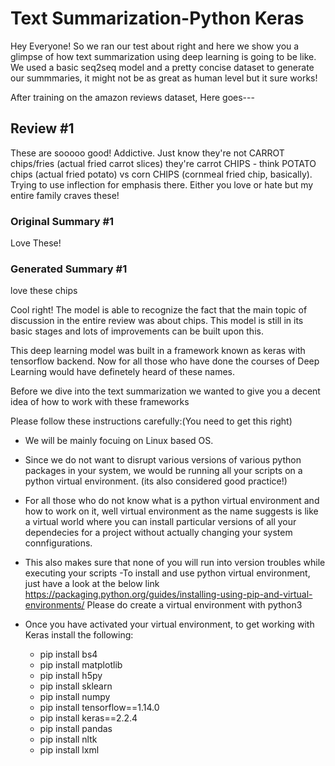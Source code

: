 # Text Summarization-Python Keras

Hey Everyone! So we ran our test about right and here we show you a glimpse of how text summarization using deep learning is going to be like.
We used a basic seq2seq model and a pretty concise dataset to generate our summmaries, it might not be as great as human level but it sure works!

After training on the amazon reviews dataset,
Here goes---
## Review #1
These are sooooo good! Addictive. Just know they're not CARROT chips/fries (actual fried carrot slices) they're carrot CHIPS - think POTATO chips (actual fried potato) vs corn CHIPS (cornmeal fried chip, basically). Trying to use inflection for emphasis there. Either you love or hate but my entire family craves these!

### Original Summary #1
Love These!

### Generated Summary #1
love these chips 

Cool right! The model is able to recognize the fact that the main topic of discussion in the entire review was about chips.
This model is still in its basic stages and lots of improvements can be built upon this. 

This deep learning model was built in a framework known as keras with tensorflow backend. Now for all those who have done the courses of Deep Learning would  have definetely heard of these names.

Before we dive into the text summarization we wanted to give you a decent idea of how to work with these frameworks

Please follow these instructions carefully:(You need to get this right)
- We will be mainly focuing on Linux based OS. 
- Since we do not want to disrupt various versions of various python packages in your system, we would be running all your scripts on a python virtual environment. (its also considered good practice!)
- For all those who do not know what is a python virtual environment and how to work on it, well virtual environment as the name suggests is like a virtual world where you can install  particular versions of all your dependecies for a project without actually changing your system connfigurations.
- This also makes sure that none of you will run into version troubles while executing your scripts
-To install and use python virtual environment, just have a look at the below link
https://packaging.python.org/guides/installing-using-pip-and-virtual-environments/
Please do create a virtual environment with python3

- Once you have activated your virtual environment, to get working with Keras install the following:
  - pip install bs4
  - pip install matplotlib
  - pip install h5py
  - pip install sklearn
  - pip install numpy
  - pip install tensorflow==1.14.0
  - pip install keras==2.2.4
  - pip install pandas
  - pip install nltk
  - pip install lxml
